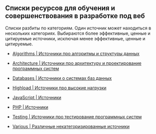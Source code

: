 ## Списки ресурсов для обучения и совершенствования в разработке под веб

Списки разбиты по категориям.
Один источник может находиться в нескольких категориях.
Выбираются более эффективные, ценные и цитируемые источники, исключая менее эффективные, ценные и цитируемые.

* [Algorithms | Источники про алгоритмы и структуры данных](ALGORITHMS.md)

* [Architecture | Источники про архитектуру и проектирование программных систем](ARCHITECTURE.md)

* [Databases | Источники о системах баз данных](DATABASES.md)

* [Highload | Источники про высокие нагрузки](HIGHLOAD.md)

* [JavaScript | Источники](JAVASCRIPT.md)

* [PHP | Источники](PHP.md)

* [Testing | Источники про тестирование программных систем](TESTING.md)

* [Various | Различные некатегоризированные источники](VARIOUS.md)
